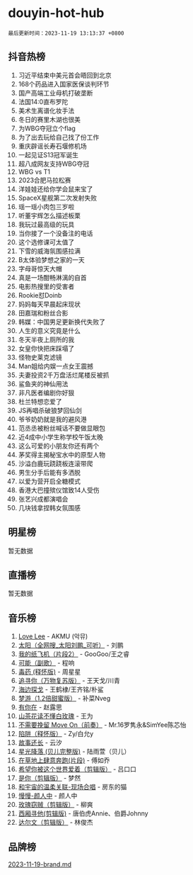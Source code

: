 # douyin-hot-hub

`最后更新时间：2023-11-19 13:13:37 +0800`

## 抖音热榜

1. 习近平结束中美元首会晤回到北京
1. 168个药品进入国家医保谈判环节
1. 国产高端工业母机打破垄断
1. 法国14:0直布罗陀
1. 美术生离谱化妆手法
1. 冬日的赛里木湖也很美
1. 为WBG夺冠立个flag
1. 为了出去玩给自己找了份工作
1. 重庆辟谣长寿石堰修机场
1. 一起见证S13冠军诞生
1. 超八成网友支持WBG夺冠
1. WBG vs T1
1. 2023合肥马拉松赛
1. 洋娃娃还给你学会鼠来宝了
1. SpaceX星舰第二次发射失败
1. 瑶一瑶小肉包三岁啦
1. 听董宇辉怎么描述板栗
1. 我玩过最高级的玩具
1. 当你接了一个没备注的电话
1. 这个选修课可太值了
1. 下雪的威海氛围感拉满
1. B太体验梦想之家的一天
1. 字母哥惊天大帽
1. 真是一场酣畅淋漓的自首
1. 电影热搜里的受害者
1. Rookie怼Doinb
1. 妈妈每天早晨起床现状
1. 田嘉瑞和粉丝合影
1. 韩媒：中国男足更新换代失败了
1. 人生的意义究竟是什么
1. 冬天半夜上厕所的我
1. 女皇你快把床踩塌了
1. 怪物史莱克滤镜
1. Man姐给内娱一点女王震撼
1. 夫妻投资2千万盘活烂尾楼反被抓
1. 鲨鱼夹的神仙用法
1. 非凡医者编剧你好狠
1. 杜兰特想恋爱了
1. JS再唱杀破狼梦回仙剑
1. 爷爷奶奶就是我的避风港
1. 范丞丞被粉丝喊话不要做显眼包
1. 近4成中小学生称学校午饭太晚
1. 这么可爱的小朋友你还有两个
1. 茅奖得主揭秘宝水中的原型人物
1. 沙溢白鹿玩跷跷板连滚带爬
1. 男生分手后能有多洒脱
1. 以爱为营开启全糖模式
1. 香港大巴撞殡仪馆致14人受伤
1. 张艺兴成都演唱会
1. 几块钱拿捏韩女氛围感

## 明星榜

暂无数据

## 直播榜

暂无数据

## 音乐榜

1. [Love Lee](https://sf3-cdn-tos.douyinstatic.com/obj/tos-cn-ve-2774/o05GbkJGbCBTdDnMtB0fwOYgkeZp23vrWQDQBS) - AKMU (악뮤)
1. [太阳（全网搜_太阳刘鹏_可听）](https://sf6-cdn-tos.douyinstatic.com/obj/tos-cn-ve-2774/ogWbyIQnlBFImVbeDocRdCIYtBHlbJXgfZMvgz) - 刘鹏
1. [我的纸飞机（片段2）](https://sf6-cdn-tos.douyinstatic.com/obj/tos-cn-ve-2774/oM2ZrKcg2CD5AeRB2gkeXOFB1IxAGJdZPazYHf) - GooGoo/王之睿
1. [可能（副歌）](https://sf6-cdn-tos.douyinstatic.com/obj/tos-cn-ve-2774/cde1731888894259b333569393c2fb51) - 程响
1. [毒药 (释怀版)](https://sf3-cdn-tos.douyinstatic.com/obj/tos-cn-ve-2774/oYILMEAzspdZBIzy4frJNB8ZHPHWAhiwowd4Ad) - 周星星
1. [追寻你（万物复苏版）](https://sf6-cdn-tos.douyinstatic.com/obj/tos-cn-ve-2774/oYeAZJsbjIDit9APmBg8u6uDUQnHmoCf3gbo74) - 王天戈/川青
1. [海边探戈](https://sf6-cdn-tos.douyinstatic.com/obj/tos-cn-ve-2774/os9gE0VQCGqt6VQkZDyBBYvfSDY0QFe3vVmubn) - 王鹤棣/王齐铭/朴鲨
1. [梦游（1.2倍甜蜜版）](https://sf3-cdn-tos.douyinstatic.com/obj/tos-cn-ve-2774/o4gyAUm8hwufoEABmwVIiQtHsFuGzAEEWtNMzo) - 补菜Nveg
1. [有你在](https://sf3-cdn-tos.douyinstatic.com/obj/tos-cn-ve-2774/o8zImmNsI8B0yfAW5FKAB1oBhkMAlIrwsZEi1V) - 赵露思
1. [山茶花读不懂白玫瑰](https://sf6-cdn-tos.douyinstatic.com/obj/tos-cn-ve-2774/osfn8B7DktrRHEPJgPCfDbw7QDQEkwC16BxZg9) - 王为
1. [不需要挽留 Move On（前奏）](https://sf6-cdn-tos.douyinstatic.com/obj/tos-cn-ve-2774/ooCBhgCCkF4nExzQL9WZSUbitfA8IsDkgQIYhe) - Mr.16罗隽永&SimYee陈芯怡
1. [陷阱（释怀版）](https://sf6-cdn-tos.douyinstatic.com/obj/tos-cn-ve-2774/oE8C21LeZrzKLDFfQYgMzx4GAIHageG5IzayY7) - Zy/白允y
1. [故事还长](https://sf3-cdn-tos.douyinstatic.com/obj/tos-cn-ve-2774/30a26758c8594f0ab81ac675c33ee2c5) - 云汐
1. [星光降落 (贝儿完整版)](https://sf6-cdn-tos.douyinstatic.com/obj/tos-cn-ve-2774/okwB9hAwyAtsFFkFBzAX1hOOfQuIoMNs0W2Mwr) - 陆雨萱（贝儿）
1. [在草地上肆意奔跑(片段)](https://sf3-cdn-tos.douyinstatic.com/obj/tos-cn-ve-2774/8831d494742f45dabdfa8adb8b817259) - 傅如乔
1. [希望你被这个世界爱着（剪辑版）](https://sf3-cdn-tos.douyinstatic.com/obj/tos-cn-ve-2774/oo4H3BfEygN7l7bQaMBOZHCQ1eI4FqtED5skQ2) - 吕口口
1. [是你（剪辑版）](https://sf6-cdn-tos.douyinstatic.com/obj/tos-cn-ve-2774/46019dae783c4c969944217fe1cfafc4) - 梦然
1. [和宇宙的温柔关联-现场合唱](https://sf3-cdn-tos.douyinstatic.com/obj/tos-cn-ve-2774/o0hONGDYQBgk0e5bqDeQOonVmncA6tC2nBwZLT) - 房东的猫
1. [慢慢-颜人中](https://sf3-cdn-tos.douyinstatic.com/obj/tos-cn-ve-2774/ocjHNfBXdBxQNC8ZGAeoLMFTUgtBg8bkExunDC) - 颜人中
1. [玫瑰窃贼（剪辑版）](https://sf6-cdn-tos.douyinstatic.com/obj/tos-cn-ve-2774/oMqAsB3ixIhSWqAJOAwf3a0hU2zKJLBolQtFlI) - 柳爽
1. [西厢寻他(剪辑版)](https://sf6-cdn-tos.douyinstatic.com/obj/tos-cn-ve-2774/oUsAVfAQKlRNxEv5qxvIB8o5qmIWUcXbzJKJhw) - 唐伯虎Annie、伯爵Johnny
1. [达尔文（剪辑版）](https://sf6-cdn-tos.douyinstatic.com/obj/tos-cn-ve-2774/oQuPQQmEgnCeZsgKQ78VBZjNVtegzBGpoSbQPD) - 林俊杰

## 品牌榜

[2023-11-19-brand.md](2023-11-19-brand.md)
